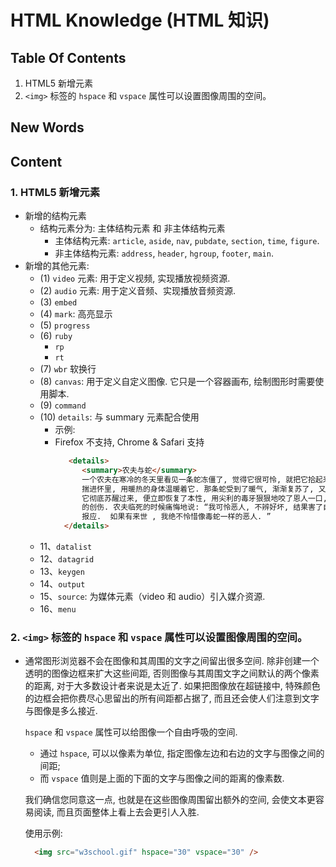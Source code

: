 # HTML Knowledge (HTML 知识)


## Table Of Contents
1. HTML5 新增元素
2. `<img>` 标签的 `hspace` 和 `vspace` 属性可以设置图像周围的空间。

## New Words



## Content 
### 1. HTML5 新增元素
- 新增的结构元素
    + 结构元素分为: 主体结构元素 和 非主体结构元素
        - 主体结构元素: `article`, `aside`, `nav`, `pubdate`, `section`,
          `time`, `figure`. 
        - 非主体结构元素: `address`, `header`, `hgroup`, `footer`, `main`.
- 新增的其他元素: 
    + (1) `video` 元素: 用于定义视频, 实现播放视频资源. 
    + (2) `audio` 元素: 用于定义音频、实现播放音频资源. 
    + (3) `embed`
    + (4) `mark`: 高亮显示
    + (5) `progress`
    + (6) `ruby` 
        - `rp`
        - `rt`
    + (7) `wbr` 软换行
    + (8) `canvas`: 用于定义自定义图像. 它只是一个容器画布, 绘制图形时需要使用脚本. 
    + (9) `command`
    + (10) `details`: 与 summary 元素配合使用
        - 示例:
        - Firefox 不支持, Chrome & Safari 支持
          ```html
             <details>
                <summary>农夫与蛇</summary>
                一个农夫在寒冷的冬天里看见一条蛇冻僵了, 觉得它很可怜, 就把它拾起来, 小心翼翼地
                揣进怀里, 用暖热的身体温暖着它. 那条蛇受到了暖气, 渐渐复苏了, 又恢复了生机. 等到
                它彻底苏醒过来, 便立即恢复了本性, 用尖利的毒牙狠狠地咬了恩人一口, 使他受到了致命
                的创伤. 农夫临死的时候痛悔地说: “我可怜恶人, 不辨好坏, 结果害了自己, 遭到这样的
                报应.  如果有来世 , 我绝不怜惜像毒蛇一样的恶人. ”
            </details>
          ```
    + 11、`datalist`
    + 12、`datagrid`
    + 13、`keygen`
    + 14、`output`
    + 15、`source`: 为媒体元素（video 和 audio）引入媒介资源. 
    + 16、`menu`

### 2. `<img>` 标签的 `hspace` 和 `vspace` 属性可以设置图像周围的空间。
- 通常图形浏览器不会在图像和其周围的文字之间留出很多空间.
  除非创建一个透明的图像边框来扩大这些间距, 否则图像与其周围文字之间默认的两个像素的距离,
  对于大多数设计者来说是太近了. 如果把图像放在超链接中,
  特殊颜色的边框会把你费尽心思留出的所有间距都占据了,
  而且还会使人们注意到文字与图像是多么接近. 
  
  `hspace` 和 `vspace` 属性可以给图像一个自由呼吸的空间.
    + 通过 `hspace`, 可以以像素为单位, 指定图像左边和右边的文字与图像之间的间距;
    + 而 `vspace` 值则是上面的下面的文字与图像之间的距离的像素数. 

  我们确信您同意这一点, 也就是在这些图像周围留出额外的空间, 会使文本更容易阅读,
  而且页面整体上看上去会更引人入胜. 

  使用示例:
  ```html
    <img src="w3school.gif" hspace="30" vspace="30" />
  ```